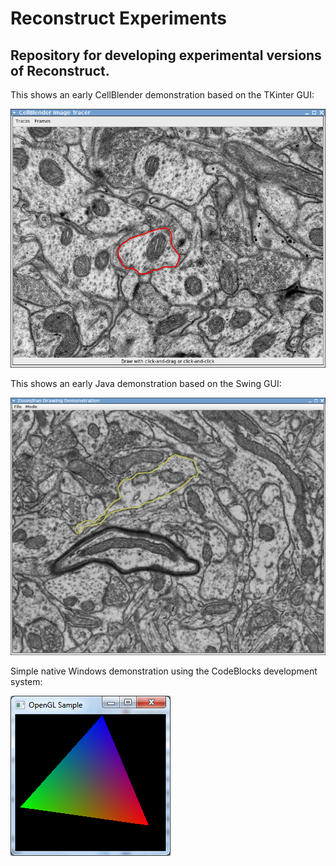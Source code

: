 # Reconstruct Experiments
## Repository for developing experimental versions of Reconstruct.

This shows an early CellBlender demonstration based on the TKinter GUI:

![Early Blender Demo](blender/Screenshot_02172018_024856AM.png?raw=true "Early Blender Demo")

This shows an early Java demonstration based on the Swing GUI:

![Early Java Demo](java/Screenshot_02262018_120642PM.png?raw=true "Early Java Demo")

Simple native Windows demonstration using the CodeBlocks development system:

![Early CodeBlocks Demo](codeblocks/OpenGLTest.png?raw=true "Early CodeBlocks Demo")

